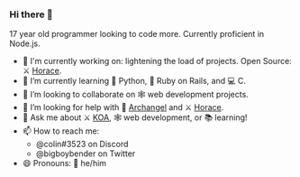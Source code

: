 ### Hi there 👋

17 year old programmer looking to code more. Currently proficient in Node.js.

- 🔭 I'm currently working on: lightening the load of projects. Open Source: ⚔ [Horace](https://github.com/knights-of-academia/horace).
- 🌱 I’m currently learning :snake: Python, :train: Ruby on Rails, and :computer: C.
- 👯 I’m looking to collaborate on 🕸 web development projects.
- 🤔 I’m looking for help with :angel: [Archangel](https://github.com/archangeldevs/archangel) and ⚔ [Horace](https://github.com/knights-of-academia/horace).
- 💬 Ask me about ⚔ [KOA](https://knightsofacademia.org), 🕸 web development, or :books: learning!
- 📫 How to reach me: 
  - @colin#3523 on Discord
  - @bigboybender on Twitter
- 😄 Pronouns: :man: he/him
